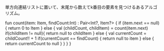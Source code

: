 単方向連結リストに置いて、末尾から数えてk番目の要素を見つけるあるアルゴリズム。

fun count(item: Item, findCount:Int) : Pair<Int?, Item?> {
    if (item.next == null) {
        return 0 to Item
    } else {
        val (childCount, childItem) = count(item.next)
        if(childItem != null){
            return null to childItem
        } else {
            val currentCount = childCount!! + 1
            if(currentCount == findCount) {
                return null to item
            } else {
                return currentCount to null
            }
        }
    }
}